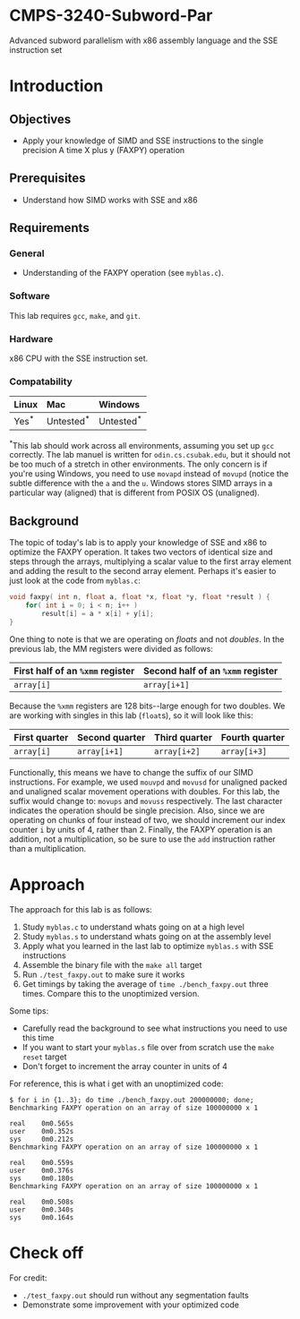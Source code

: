 # CMPS-3240-Subword-Par
Advanced subword parallelism with x86 assembly language and the SSE instruction set

# Introduction

## Objectives

* Apply your knowledge of SIMD and SSE instructions to the single precision A time X plus y (FAXPY) operation

## Prerequisites

* Understand how SIMD works with SSE and x86

## Requirements

### General

* Understanding of the FAXPY operation (see `myblas.c`).

### Software

This lab requires `gcc`, `make`, and `git`.

### Hardware

x86 CPU with the SSE instruction set.

### Compatability

| Linux | Mac | Windows |
| :--- | :--- | :--- |
| Yes<sup>*</sup> | Untested<sup>*</sup> | Untested<sup>*</sup> |

<sup>*</sup>This lab should work across all environments, assuming you set up `gcc` correctly. The lab manuel is written for `odin.cs.csubak.edu`, but it should not be too much of a stretch in other environments. The only concern is if you're using Windows, you need to use `movapd` instead of `movupd` (notice the subtle difference with the `a` and the `u`. Windows stores SIMD arrays in a particular way (aligned) that is different from POSIX OS (unaligned).

## Background

The topic of today's lab is to apply your knowledge of SSE and x86 to optimize the FAXPY operation. It takes two vectors of identical size and steps through the arrays, multiplying a scalar value to the first array element and adding the result to the second array element. Perhaps it's easier to just look at the code from `myblas.c`:

```c
void faxpy( int n, float a, float *x, float *y, float *result ) {
    for( int i = 0; i < n; i++ )
        result[i] = a * x[i] + y[i];
}
```

One thing to note is that we are operating on *floats* and not *doubles*. In the previous lab, the MM registers were divided as follows:

| First half of an `%xmm` register | Second half of an `%xmm` register |
| --- | --- |
| `array[i]` | `array[i+1]` |

Because the `%xmm` registers are 128 bits--large enough for two doubles. We are working with singles in this lab (`float`s), so it will look like this:

| First quarter | Second quarter | Third quarter | Fourth quarter |
| --- | --- | --- | --- |
| `array[i]` | `array[i+1]` | `array[i+2]` | `array[i+3]` |

Functionally, this means we have to change the suffix of our SIMD instructions. For example, we used `mouvpd` and `movusd` for unaligned packed and unaligned scalar movement operations with doubles. For this lab, the suffix would change to: `movups` and `movuss` respectively. The last character indicates the operation should be single precision. Also, since we are operating on chunks of four instead of two, we should increment our index counter `i` by units of 4, rather than 2. Finally, the FAXPY operation is an addition, not a multiplication, so be sure to use the `add` instruction rather than a multiplication.

# Approach

The approach for this lab is as follows:

1. Study `myblas.c` to understand whats going on at a high level
1. Study `myblas.s` to understand whats going on at the assembly level
1. Apply what you learned in the last lab to optimize `myblas.s` with SSE instructions
1. Assemble the binary file with the `make all` target
1. Run `./test_faxpy.out` to make sure it works
1. Get timings by taking the average of `time ./bench_faxpy.out` three times. Compare this to the unoptimized version. 

Some tips:

* Carefully read the background to see what instructions you need to use this time
* If you want to start your `myblas.s` file over from scratch use the `make reset` target
* Don't forget to increment the array counter in units of 4

For reference, this is what i get with an unoptimized code:

```shell
$ for i in {1..3}; do time ./bench_faxpy.out 200000000; done;
Benchmarking FAXPY operation on an array of size 100000000 x 1

real    0m0.565s
user    0m0.352s
sys     0m0.212s
Benchmarking FAXPY operation on an array of size 100000000 x 1

real    0m0.559s
user    0m0.376s
sys     0m0.180s
Benchmarking FAXPY operation on an array of size 100000000 x 1

real    0m0.508s
user    0m0.340s
sys     0m0.164s
```

# Check off

For credit:

* `./test_faxpy.out` should run without any segmentation faults
* Demonstrate some improvement with your optimized code
